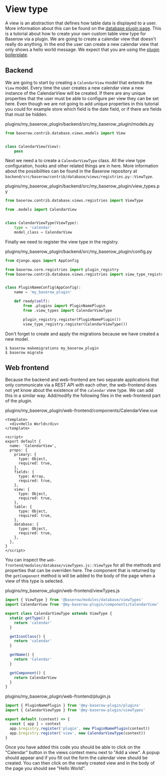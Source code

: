 # View type

A view is an abstraction that defines how table data is displayed to a user. More 
information about this can be found on the 
[database plugin page](../getting-started/database-plugin.md). This is a tutorial about 
how to create your own custom table view type for Baserow via a plugin. We are going to
create a calendar view that doesn't really do anything. In the end the user can create 
a new calendar view that only shows a hello world message. We expect that you are 
using the [plugin boilerplate](./boilerplate.md).

## Backend

We are going to start by creating a `CalendarView` model that extends the `View` model.
Every time the user creates a new calendar view a new instance of the CalendarView will
be created. If there are any unique properties that the user must be able to configure
per view they can be set here. Even though we are not going to add unique properties in
this tutorial you could for example store which field is the date field, or if there
are fields that must be hidden.

plugins/my_baserow_plugin/backend/src/my_baserow_plugin/models.py
```python
from baserow.contrib.database.views.models import View


class CalendarView(View):
    pass
```

Next we need a to create a `CalendarViewType` class. All the view type configuration, 
hooks and other related things are in here. More information about the possibilities 
can be found in the Baserow repository at 
`backend/src/baserow/contrib/database/views/registries.py::ViewType`.

plugins/my_baserow_plugin/backend/src/my_baserow_plugin/view_types.py
```python
from baserow.contrib.database.views.registries import ViewType

from .models import CalendarView


class CalendarViewType(ViewType):
    type = 'calendar'
    model_class = CalendarView
```

Finally we need to register the view type in the registry.

plugins/my_baserow_plugin/backend/src/my_baserow_plugin/config.py
```python
from django.apps import AppConfig

from baserow.core.registries import plugin_registry
from baserow.contrib.database.views.registries import view_type_registry


class PluginNameConfig(AppConfig):
    name = 'my_baserow_plugin'

    def ready(self):
        from .plugins import PluginNamePlugin
        from .view_types import CalendarViewType

        plugin_registry.register(PluginNamePlugin())
        view_type_registry.register(CalendarViewType())
```

Don't forget to create and apply the migrations because we have created a new model.

```
$ baserow makemigrations my_baserow_plugin
$ baserow migrate 
```

## Web frontend

Because the backend and web-frontend are two separate applications that only 
communicate via a REST API with each other, the web-frontend does not yet know about 
the existence of the `calendar` view type. We can add this in a similar way. Add/modify
the following files in the web-frontend part of the plugin.

plugins/my_baserow_plugin/web-frontend/components/CalendarView.vue
```vue
<template>
  <div>Hello World</div>
</template>

<script>
export default {
  name: 'CalendarView',
  props: {
    primary: {
      type: Object,
      required: true,
    },
    fields: {
      type: Array,
      required: true,
    },
    view: {
      type: Object,
      required: true,
    },
    table: {
      type: Object,
      required: true,
    },
    database: {
      type: Object,
      required: true,
    },
  },
}
</script>
```

You can inspect the `web-frontend/modules/database/viewTypes.js::ViewType` for all the
methods and properties that can be overriden here. The component that is returned by
the `getComponent` method is will be added to the body of the page when a view of this
type is selected.

plugins/my_baserow_plugin/web-frontend/viewTypes.js
```javascript
import { ViewType } from '@baserow/modules/database/viewTypes'
import CalendarView from '@my-baserow-plugin/components/CalendarView'

export class CalendarViewType extends ViewType {
  static getType() {
    return 'calendar'
  }

  getIconClass() {
    return 'calendar'
  }

  getName() {
    return 'Calendar'
  }

  getComponent() {
    return CalendarView
  }
}
```

plugins/my_baserow_plugin/web-frontend/plugin.js
```javascript
import { PluginNamePlugin } from '@my-baserow-plugin/plugins'
import { CalendarViewType } from '@my-baserow-plugin/viewTypes'

export default (context) => {
  const { app } = context
  app.$registry.register('plugin', new PluginNamePlugin(context))
  app.$registry.register('view', new CalendarViewType(context))
}
```

Once you have added this code you should be able to click on the "Calendar" button
in the views context menu next to "Add a view". A popup should appear and if you fill
out the form the calendar view should be created. You can then click on the newly 
created view and in the body of the page you should see "Hello World".
